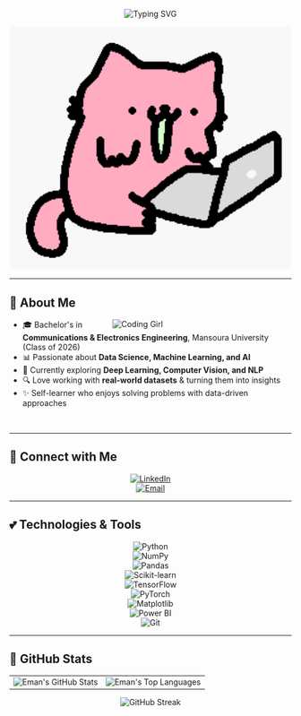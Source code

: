<!-- Header Typing SVG -->
<p align="center">
  <img src="https://readme-typing-svg.herokuapp.com?font=Comic+Sans+MS&size=32&duration=3000&pause=1000&color=251605&center=true&vCenter=true&width=650&lines=Hey+there%2C+I'm+Eman+Sameh!+🌸;Data+Science+Enthusiast+📊;Machine+Learning+Explorer+🤖;Always+Learning+📚" alt="Typing SVG" />
</p>

<!-- Cute GIF -->
<p align="center">
  <img src="https://raw.githubusercontent.com/eman-sameh/eman-sameh/main/Cat-Wow-GIF-by-sillynub.gif" alt="Girly Cat GIF" width="800"/>
</p>

---

## 🌷 About Me  

<img align="right" alt="Coding Girl" width="320" src="[https://media.giphy.com/media/coxQHKASG60HrHtvkt/giphy.gif](https://media.giphy.com/media/du3J3cXyzhj75IOgvA/giphy.gif)"/>

- 🎓 Bachelor's in **Communications & Electronics Engineering**, Mansoura University (Class of 2026)  
- 📊 Passionate about **Data Science, Machine Learning, and AI**  
- 🌱 Currently exploring **Deep Learning, Computer Vision, and NLP**  
- 🔍 Love working with **real-world datasets** & turning them into insights  
- ✨ Self-learner who enjoys solving problems with data-driven approaches  

<br clear="both"/>

---

## 🌸 Connect with Me  

<div align="center">

[![LinkedIn](https://img.shields.io/badge/LinkedIn-FFB6C1?style=for-the-badge&logo=linkedin&logoColor=251605&labelColor=FFB6C1&logoWidth=30&logoHeight=30&rounded=true)](https://www.linkedin.com/in/eman-sameh/)  
[![Email](https://img.shields.io/badge/Email-FFB6C1?style=for-the-badge&logo=gmail&logoColor=251605&labelColor=FFB6C1&logoWidth=30&logoHeight=30&rounded=true)](mailto:emansameh24@gmail.com)

</div>

---

## 💕 Technologies & Tools  

<div align="center">

![Python](https://img.shields.io/badge/-Python-FFB6C1?style=for-the-badge&logo=python&logoColor=251605&labelColor=FFB6C1&rounded=true)  
![NumPy](https://img.shields.io/badge/-NumPy-FFB6C1?style=for-the-badge&logo=numpy&logoColor=251605&labelColor=FFB6C1&rounded=true)  
![Pandas](https://img.shields.io/badge/-Pandas-FFB6C1?style=for-the-badge&logo=pandas&logoColor=251605&labelColor=FFB6C1&rounded=true)  
![Scikit-learn](https://img.shields.io/badge/-ScikitLearn-FFB6C1?style=for-the-badge&logo=scikitlearn&logoColor=251605&labelColor=FFB6C1&rounded=true)  
![TensorFlow](https://img.shields.io/badge/-TensorFlow-FFB6C1?style=for-the-badge&logo=tensorflow&logoColor=251605&labelColor=FFB6C1&rounded=true)  
![PyTorch](https://img.shields.io/badge/-PyTorch-FFB6C1?style=for-the-badge&logo=pytorch&logoColor=251605&labelColor=FFB6C1&rounded=true)  
![Matplotlib](https://img.shields.io/badge/-Matplotlib-FFB6C1?style=for-the-badge&logo=plotly&logoColor=251605&labelColor=FFB6C1&rounded=true)  
![Power BI](https://img.shields.io/badge/-Power%20BI-FFB6C1?style=for-the-badge&logo=powerbi&logoColor=251605&labelColor=FFB6C1&rounded=true)  
![Git](https://img.shields.io/badge/-Git-FFB6C1?style=for-the-badge&logo=git&logoColor=251605&labelColor=FFB6C1&rounded=true)  

</div>

---

## 🎀 GitHub Stats  

<div align="center">
  <table>
    <tr>
      <td>
        <img src="https://github-readme-stats.vercel.app/api?username=eman-sameh&show_icons=true&title_color=FFFFFF&icon_color=FFB6C1&text_color=FFFFFF&bg_color=251605&border_color=FFB6C1&include_all_commits=true&count_private=true" alt="Eman's GitHub Stats" />
      </td>
      <td>
        <img src="https://github-readme-stats.vercel.app/api/top-langs/?username=eman-sameh&layout=compact&title_color=FFFFFF&text_color=FFFFFF&bg_color=251605&border_color=FFB6C1&langs_count=8" alt="Eman's Top Languages" />
      </td>
    </tr>
  </table>
</div>

<div align="center">
  <img src="https://streak-stats.demolab.com/?user=eman-sameh&background=251605&ring=FFB6C1&fire=FFB6C1&currStreakNum=FFFFFF&sideNums=FFFFFF&currStreakLabel=FFFFFF&sideLabels=FFFFFF&dates=FFFFFF&border=FFB6C1" alt="GitHub Streak"/>
</div>
